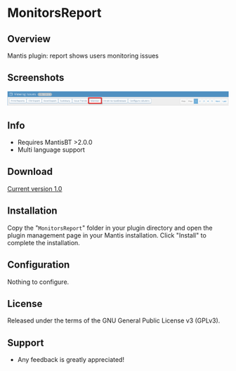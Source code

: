 # MonitorsReport


## Overview ##
Mantis plugin: report shows users monitoring issues


## Screenshots ##
![alt text](Screenshots/Monnitor.png)


## Info ##
- Requires MantisBT >2.0.0
- Multi language support


## Download ##
[Current version 1.0](https://github.com/AnatolyKabakov1983/DownloadFiles/releases/download/1.0.0/DownloadFiles-v1.0.0.zip)



## Installation ##
Copy the "`MonitorsReport`" folder in your plugin directory and open the plugin management page in your Mantis installation.
Click "Install" to complete the installation.


## Configuration ##
Nothing to configure.


## License ##
Released under the terms of the GNU General Public License v3 (GPLv3).


## Support ##
 * Any feedback is greatly appreciated!
